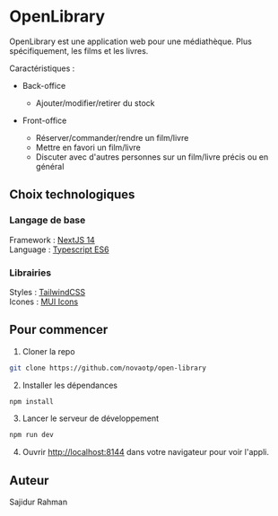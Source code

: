 # OpenLibrary

OpenLibrary est une application web pour une médiathèque. Plus spécifiquement, les films et les livres.

Caractéristiques :

- Back-office
  - Ajouter/modifier/retirer du stock

- Front-office
  - Réserver/commander/rendre un film/livre
  - Mettre en favori un film/livre
  - Discuter avec d'autres personnes sur un film/livre précis ou en général

## Choix technologiques

### Langage de base

Framework : [NextJS 14](https://nextjs.org/)  
Language : [Typescript ES6](https://www.typescriptlang.org/)

### Librairies

Styles : [TailwindCSS](https://tailwindcss.com/)  
Icones : [MUI Icons](https://mui.com/material-ui/material-icons/)

## Pour commencer

1. Cloner la repo

```bash
git clone https://github.com/novaotp/open-library
```

2. Installer les dépendances

```bash
npm install
```

3. Lancer le serveur de développement

```bash
npm run dev
```

4. Ouvrir [http://localhost:8144](http://localhost:8144) dans votre navigateur pour voir l'appli.

## Auteur

Sajidur Rahman

